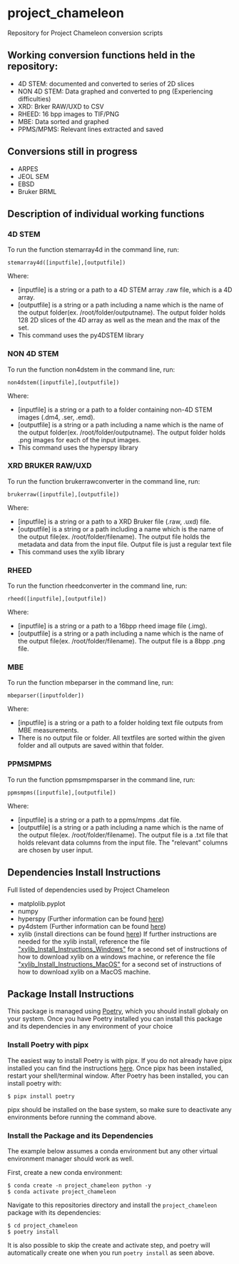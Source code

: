# project_chameleon
Repository for Project Chameleon conversion scripts

## Working conversion functions held in the repository:
- 4D STEM: documented and converted to series of 2D slices 
- NON 4D STEM: Data graphed and converted to png (Experiencing difficulties)
- XRD: Brker RAW/UXD to CSV
- RHEED: 16 bpp images to TIF/PNG
- MBE: Data sorted and graphed
- PPMS/MPMS: Relevant lines extracted and saved

## Conversions still in progress
- ARPES
- JEOL SEM
- EBSD
- Bruker BRML

## Description of individual working functions

### 4D STEM 
To run the function stemarray4d in the command line, run:

	stemarray4d([inputfile],[outputfile])

Where:

* [inputfile] is a string or a path to a 4D STEM array .raw file, which is a 4D array.
* [outputfile] is a string or a path including a name which is the name of the output folder(ex. /root/folder/outputname). The output folder holds 128 2D slices of the 4D array as well as the mean and the max of the set.
* This command uses the py4DSTEM library



### NON 4D STEM
To run the function non4dstem in the command line, run:

	non4dstem([inputfile],[outputfile])

Where:

* [inputfile] is a string or a path to a folder containing non-4D STEM images (.dm4, .ser, .emd). 
* [outputfile] is a string or a path including a name which is the name of the output folder(ex. /root/folder/outputname). The output folder holds .png images for each of the input images.
* This command uses the hyperspy library

### XRD BRUKER RAW/UXD
To run the function brukerrawconverter in the command line, run:

	brukerraw([inputfile],[outputfile])

Where:

* [inputfile] is a string or a path to a XRD Bruker file (.raw, .uxd) file. 
* [outputfile] is a string or a path including a name which is the name of the output file(ex. /root/folder/filename). The output file holds the metadata and data from the input file. Output file is just a regular text file
* This command uses the xylib library

### RHEED
To run the function rheedconverter in the command line, run:

	rheed([inputfile],[outputfile])

Where:

* [inputfile] is a string or a path to a 16bpp rheed image file (.img).
* [outputfile] is a string or a path including a name which is the name of the output file(ex. /root/folder/filename). The output file is a 8bpp .png file.

### MBE
To run the function mbeparser in the command line, run:

	mbeparser([inputfolder])

Where:

* [inputfile] is a string or a path to a folder holding text file outputs from MBE measurements.
* There is no output file or folder. All textfiles are sorted within the given folder and all outputs are saved within that folder.

### PPMSMPMS
To run the function ppmsmpmsparser in the command line, run:

	ppmsmpms([inputfile],[outputfile])

Where:

* [inputfile] is a string or a path to a ppms/mpms .dat file.
* [outputfile] is a string or a path including a name which is the name of the output file(ex. /root/folder/filename). The output file is a .txt file that holds relevant data columns from the input file. The "relevant" columns are chosen by user input.

## Dependencies Install Instructions
Full listed of dependencies used by Project Chameleon
- matplolib.pyplot 
- numpy 
- hyperspy (Further information can be found [here](https://hyperspy.org/hyperspy-doc/current/user_guide/install.html))
- py4dstem (Further information can be found [here](https://github.com/py4dstem/py4DSTEM))
- xylib (install directions can be found [here](https://github.com/wojdyr/xylib))
If further instructions are needed for the xylib install, reference the file ["xylib_Install_Instructions_Windows"](https://github.com/paradimdata/project_chameleon/blob/main/xylib%20Install%20Instructions.txt) for a second set of instructions of how to download xylib on a windows machine, or reference the file ["xylib_Install_Instructions_MacOS"](https://github.com/paradimdata/project_chameleon/blob/main/xylib_Install_Instructions_MacOS.txt) for a second set of instructions of how to download xylib on a MacOS machine. 


## Package Install Instructions
This package is managed using [Poetry](https://python-poetry.org/), which you should install globaly on your system. Once you have Poetry installed you can install this package and its dependencies in any environment of your choice 

### Install Poetry with pipx 
The easiest way to install Poetry is with pipx. If you do not already have pipx installed you can find the instructions [here](https://pipx.pypa.io/stable/installation/). Once pipx has been installed, restart your shell/terminal window. After Poetry has been installed, you can install poetry with:

    $ pipx install poetry
pipx should be installed on the base system, so make sure to deactivate any environments before running the command above.

### Install the Package and its Dependencies
The example below assumes a conda environment but any other virtual environment manager should work as well. 

First, create a new conda environment:

	$ conda create -n project_chameleon python -y 
	$ conda activate project_chameleon
	
Navigate to this repositories directory and install the `project_chameleon` package with its dependencies:

	$ cd project_chameleon
	$ poetry install
	
It is also possible to skip the create and activate step, and poetry will automatically create one when you run `poetry install` as seen above. 